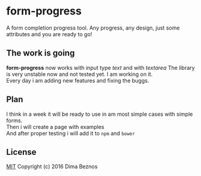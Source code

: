 # form-progress
A form completion progress tool. Any progress, any design, just some attributes and you are ready to go!

## The work is going

**form-progress** now works with input type *text* and with *textarea*
The library is very unstable now and not tested yet. I am working on it. <br/>
Every day i am adding new features and fixing the buggs.

## Plan

I think in a week it will be ready to use in am most simple cases with simple forms. <br/>
Then i will create a page with examples <br/>
And after proper testing i will add it to `npm` and `bower`

## License
[MIT](https://www.tldrlegal.com/l/mit) Copyright (c) 2016 Dima Beznos